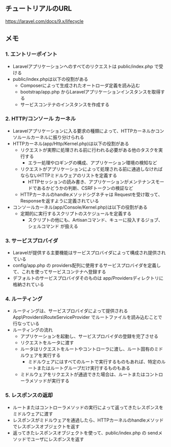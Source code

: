 ## チュートリアルのURL

https://laravel.com/docs/9.x/lifecycle

## メモ

### 1. エントリーポイント

- Laravelアプリケーションへのすべてのリクエストは public/index.php で受ける
- public/index.phpは以下の役割がある
  - Composerによって生成されたオートローダ定義を読み込む
  - bootstrap/app.php からLaravelアプリケーションインスタンスを取得する
  - サービスコンテナのインスタンスを作成する

### 2. HTTP/コンソール カーネル

- Laravelアプリケーションに入る要求の種類によって、HTTPカーネルかコンソルールカーネルに振り分けられる
- HTTPカーネル(app/Http/Kernel.php)は以下の役割がある
  - リクエストが実際に処理される前に行われる必要がある他のタスクを実行する
    - エラー処理やロギングの構成、アプリケーション環境の検知など
  - リクエストがアプリケーションによって処理される前に通過しなければならないHTTPミドルウェアのリストを定義する
    - HTTPセッションの読み書き、アプリケーションがメンテナンスモードであるかどうかの判断、CSRFトークンの検証など
  - HTTPカーネルのhandleメソッドシグネチャは Requestを受け取って、Responseを返すように定義されている
- コンソールカーネル(app/Console/Kernel.php)は以下の役割がある
  - 定期的に実行するスクリプトのスケジュールを定義する
    - スクリプトの他にも、Artisanコマンド、キューに投入するジョブ、シェルコマンド が扱える

### 3. サービスプロバイダ

- Laravelが提供する主要機能はサービスプロバイダによって構成され提供されている
- config/app.php の providers配列に使用するサービスプロバイダを定義して、これを使ってサービスコンテナへ登録する
- デフォルトのサービスプロバイダそのものは app/Providersディレクトリに格納されている

### 4. ルーティング

- ルーティングは、サービスプロバイダによって提供される App\Providers\RouteServiceProvider でルートファイルを読み込むことで行なっている
- ルーティングの流れ
  - アプリケーションを起動し、サービスプロバイダの登録を完了させる
  - リクエストをルータに渡す
  - ルータはリクエストをルートやコントローラに渡し、ルート固有のミドルウェアを実行する
    - ミドルウェアにはすべてのルートで実行するものもあれば、特定のルートまたはルートグループだけ実行するものもある
  - ミドルウェアをリクエストが通過できた場合は、ルートまたはコントローラメソッドが実行する

### 5. レスポンスの返却

- ルートまたはコントローラメソッドの実行によって返ってきたレスポンスをミドルウェアに渡す
- レスポンスがミドルウェアを通過したら、HTTPカーネルのhandleメソッドでレスポンスオブジェクトを返す
- 返ってきたレスポンスオブジェクトを使って、public/index.php の sendメソッドでユーザにレスポンスを返す